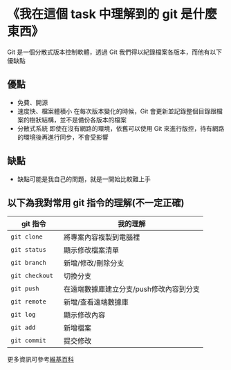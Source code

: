 # 《我在這個 task 中理解到的 git 是什麼東西》

Git 是一個分散式版本控制軟體，透過 Git 我們得以紀錄檔案各版本，而他有以下優缺點

優點
----
* 免費、開源
* 速度快、檔案體積小
      在每次版本變化的時候，Git 會更新並記錄整個目錄跟檔案的樹狀結構，並不是備份各版本的檔案
* 分散式系統
      即使在沒有網路的環境，依舊可以使用 Git 來進行版控，待有網路的環境後再進行同步，不會受影響
      
      
缺點
----
* 缺點可能是我自己的問題，就是一開始比較難上手


以下為我對常用 git 指令的理解(不一定正確)
--------------------------------------

git 指令|我的理解
---|---
` git clone `|將專案內容複製到電腦裡
` git status `|顯示修改檔案清單
`git branch `|新增/修改/刪除分支
`git checkout `|切換分支
`git push `|在遠端數據庫建立分支/push修改內容到分支
`git remote `|新增/查看遠端數據庫
`git log `|顯示修改內容
`git add `|新增檔案
`git commit `|提交修改


更多資訊可參考[維基百科](https://zh.wikipedia.org/wiki/Git)

